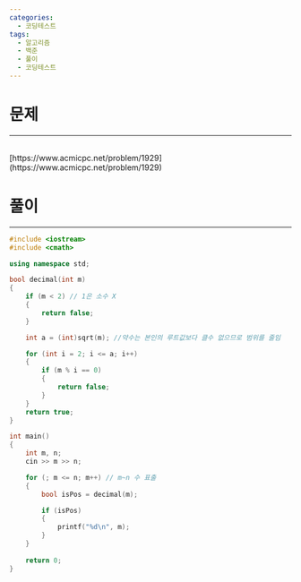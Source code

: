 ```yaml
---
categories:
  - 코딩테스트
tags:
  - 알고리즘
  - 백준
  - 풀이
  - 코딩테스트
---
```

# 문제
___
<br>
[https://www.acmicpc.net/problem/1929](https://www.acmicpc.net/problem/1929)

# 풀이
___


```C++
#include <iostream>
#include <cmath>

using namespace std;

bool decimal(int m)
{
    if (m < 2) // 1은 소수 X
    {
        return false;
    }

    int a = (int)sqrt(m); //약수는 본인의 루트값보다 클수 없으므로 범위를 줄임

    for (int i = 2; i <= a; i++) 
    {
        if (m % i == 0) 
        {
            return false;
        }
    }
    return true;
}

int main() 
{
    int m, n;
    cin >> m >> n;

    for (; m <= n; m++) // m~n 수 표출
    {
        bool isPos = decimal(m); 

        if (isPos)
        {
            printf("%d\n", m);
        }
    }
   
    return 0;
}
```